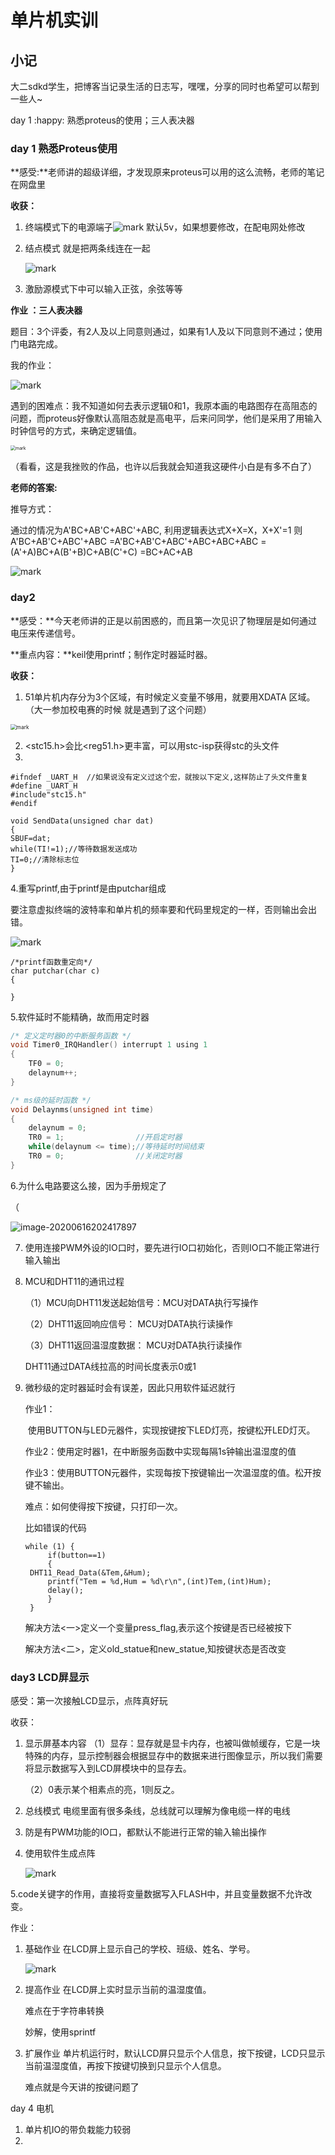 # 单片机实训

## 小记

大二sdkd学生，把博客当记录生活的日志写，嘿嘿，分享的同时也希望可以帮到一些人~

day 1 :happy: 熟悉proteus的使用；三人表决器



### day 1  熟悉Proteus使用

**感受:**老师讲的超级详细，才发现原来proteus可以用的这么流畅，老师的笔记在网盘里

**收获：**

1.  终端模式下的电源端子![mark](http://mally.oss-cn-qingdao.aliyuncs.com/PicGo上传的图片/20200615/155759237.png) 默认5v，如果想要修改，在配电网处修改

2. 结点模式 就是把两条线连在一起

   ![mark](http://mally.oss-cn-qingdao.aliyuncs.com/PicGo上传的图片/20200615/161345599.png)

3. 激励源模式下中可以输入正弦，余弦等等

**作业 ：三人表决器**

题目：3个评委，有2人及以上同意则通过，如果有1人及以下同意则不通过；使用门电路完成。

我的作业：

![mark](http://mally.oss-cn-qingdao.aliyuncs.com/PicGo上传的图片/20200616/180543096.png)

遇到的困难点：我不知道如何去表示逻辑0和1，我原本画的电路图存在高阻态的问题，而proteus好像默认高阻态就是高电平，后来问同学，他们是采用了用输入时钟信号的方式，来确定逻辑值。

<img src="http://mally.oss-cn-qingdao.aliyuncs.com/PicGo上传的图片/20200616/181039206.png" alt="mark" style="zoom:50%;" />

​													（看看，这是我挫败的作品，也许以后我就会知道我这硬件小白是有多不白了）

**老师的答案:**

推导方式：

通过的情况为A'BC+AB'C+ABC'+ABC,
利用逻辑表达式X+X=X，X+X'=1
则A'BC+AB'C+ABC'+ABC
	=A'BC+AB'C+ABC'+ABC+ABC+ABC
	=(A'+A)BC+A(B'+B)C+AB(C'+C)
	=BC+AC+AB

![mark](http://mally.oss-cn-qingdao.aliyuncs.com/PicGo上传的图片/20200616/174931213.png)

### day2

**感受：**今天老师讲的正是以前困惑的，而且第一次见识了物理层是如何通过电压来传递信号。

**重点内容：**keil使用printf；制作定时器延时器。

**收获：**

1. 51单片机内存分为3个区域，有时候定义变量不够用，就要用XDATA 区域。（大一参加校电赛的时候 就是遇到了这个问题）

<img src="http://mally.oss-cn-qingdao.aliyuncs.com/PicGo上传的图片/20200616/182528080.png" alt="mark" style="zoom: 60%;" />

2. <stc15.h>会比<reg51.h>更丰富，可以用stc-isp获得stc的头文件
3. 

```
#ifndef _UART_H  //如果说没有定义过这个宏，就按以下定义,这样防止了头文件重复
#define _UART_H
#include"stc15.h"
#endif
```

```
void SendData(unsigned char dat)
{
SBUF=dat;
while(TI!=1);//等待数据发送成功
TI=0;//清除标志位
}
```

4.重写printf,由于printf是由putchar组成

要注意虚拟终端的波特率和单片机的频率要和代码里规定的一样，否则输出会出错。

![mark](http://mally.oss-cn-qingdao.aliyuncs.com/PicGo上传的图片/20200616/204411736.png)

```
/*printf函数重定向*/
char putchar(char c)
{
 
}
```

5.软件延时不能精确，故而用定时器

```c
/* 定义定时器0的中断服务函数 */
void Timer0_IRQHandler() interrupt 1 using 1
{
	TF0 = 0;
	delaynum++;
}

/* ms级的延时函数 */
void Delaynms(unsigned int time)
{
	delaynum = 0;
	TR0 = 1;				//开启定时器
	while(delaynum <= time);//等待延时时间结束
	TR0 = 0;				//关闭定时器
}

```

6.为什么电路要这么接，因为手册规定了

（

![image-20200616202417897](C:%5CUsers%5C53055%5CAppData%5CRoaming%5CTypora%5Ctypora-user-images%5Cimage-20200616202417897.png)

7. 使用连接PWM外设的IO口时，要先进行IO口初始化，否则IO口不能正常进行输入输出

8. MCU和DHT11的通讯过程

   （1）MCU向DHT11发送起始信号：MCU对DATA执行写操作

   （2）DHT11返回响应信号：			 MCU对DATA执行读操作

   （3）DHT11返回温湿度数据：		 MCU对DATA执行读操作

   DHT11通过DATA线拉高的时间长度表示0或1

9. 微秒级的定时器延时会有误差，因此只用软件延迟就行

   作业1：

   ​	使用BUTTON与LED元器件，实现按键按下LED灯亮，按键松开LED灯灭。

   作业2：使用定时器1，在中断服务函数中实现每隔1s钟输出温湿度的值

   作业3：使用BUTTON元器件，实现每按下按键输出一次温湿度的值。松开按键不输出。
   
   难点：如何使得按下按键，只打印一次。
   
   比如错误的代码
   
   ```
   while (1) {	
   		if(button==1)
   		{
   	DHT11_Read_Data(&Tem,&Hum);
   		printf("Tem = %d,Hum = %d\r\n",(int)Tem,(int)Hum);
   		delay();
   		}
   	}
   ```
   
   解决方法<一>定义一个变量press_flag,表示这个按键是否已经被按下
   
   解决方法<二>，定义old_statue和new_statue,知按键状态是否改变
   
   

### day3 LCD屏显示

感受：第一次接触LCD显示，点阵真好玩

收获：

1. 显示屏基本内容
   （1）显存：显存就是显卡内存，也被叫做帧缓存，它是一块特殊的内存，显示控制器会根据显存中的数据来进行图像显示，所以我们需要将显示数据写入到LCD屏模块中的显存去。

   （2）0表示某个相素点的亮，1则反之。
2. 总线模式
   电缆里面有很多条线，总线就可以理解为像电缆一样的电线	

3. 防是有PWM功能的IO口，都默认不能进行正常的输入输出操作

4. 使用软件生成点阵

   ![mark](http://mally.oss-cn-qingdao.aliyuncs.com/PicGo上传的图片/20200617/230140446.png)

5.code关键字的作用，直接将变量数据写入FLASH中，并且变量数据不允许改变。



作业：

1. 基础作业
   	在LCD屏上显示自己的学校、班级、姓名、学号。

   ![mark](http://mally.oss-cn-qingdao.aliyuncs.com/PicGo上传的图片/20200618/000600880.png)

2. 提高作业
   	在LCD屏上实时显示当前的温湿度值。

   难点在于字符串转换

   	妙解，使用sprintf
   	
   	
   	
   	
   	
3. 扩展作业
   单片机运行时，默认LCD屏只显示个人信息，按下按键，LCD只显示当前温湿度值，再按下按键切换到只显示个人信息。

   难点就是今天讲的按键问题了

day 4 电机

1. 单片机IO的带负栽能力较弱
2. 